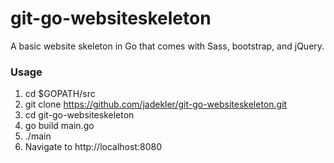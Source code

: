 git-go-websiteskeleton
===============

A basic website skeleton in Go that comes with Sass, bootstrap, and jQuery.

### Usage ###
1. cd $GOPATH/src
2. git clone https://github.com/jadekler/git-go-websiteskeleton.git
3. cd git-go-websiteskeleton
4. go build main.go
5. ./main
6. Navigate to http://localhost:8080
